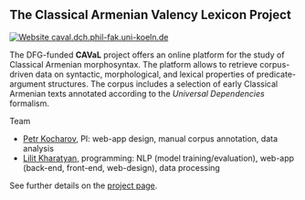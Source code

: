 ## The Classical Armenian Valency Lexicon Project

[![Website caval.dch.phil-fak.uni-koeln.de](https://img.shields.io/website-up-down-green-red/http/caval.dch.phil-fak.uni-koeln.de.svg)](https://caval.dch.phil-fak.uni-koeln.de/)

The DFG-funded **CAVaL** project offers an online platform for the study of Classical Armenian morphosyntax. The platform allows to retrieve corpus-driven data on syntactic, morphological, and lexical properties of predicate-argument structures. The corpus includes a selection of early Classical Armenian texts annotated according to the *Universal Dependencies* formalism.

Team
- [Petr Kocharov](https://github.com/pkocharov), PI: web-app design, manual corpus annotation, data analysis
- [Lilit Kharatyan](https://github.com/LilitKharatyan), programming: NLP (model training/evaluation), web-app (back-end, front-end, web-design), data processing

See further details on the [project page](https://caval.dch.phil-fak.uni-koeln.de/).

